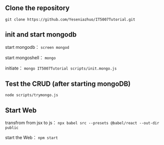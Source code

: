 ## Clone the repository
`git clone https://github.com/Yeseniazhuo/IT5007Tutorial.git`

## init and start mongodb
start mongodb：
`screen mongod`

start mongoshell：
`mongo`

initiate：
`mongo IT5007Tutorial scripts/init.mongo.js`

## Test the CRUD (after starting mongoDB)
`node scripts/trymongo.js`

## Start Web
transfrom from jsx to js：
`npx babel src --presets @babel/react --out-dir public`

start the Web：
`npm start`


